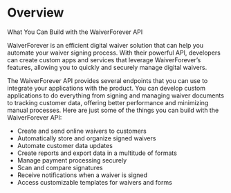 # Overview

What You Can Build with the WaiverForever API

WaiverForever is an efficient digital waiver solution that can help you automate your waiver signing process. With their powerful API, developers can create custom apps and services that leverage WaiverForever’s features, allowing you to quickly and securely manage digital waivers.

The WaiverForever API provides several endpoints that you can use to integrate your applications with the product. You can develop custom applications to do everything from signing and managing waiver documents to tracking customer data, offering better performance and minimizing manual processes. Here are just some of the things you can build with the WaiverForever API:

- Create and send online waivers to customers
- Automatically store and organize signed waivers
- Automate customer data updates
- Create reports and export data in a multitude of formats
- Manage payment processing securely
- Scan and compare signatures
- Receive notifications when a waiver is signed
- Access customizable templates for waivers and forms
